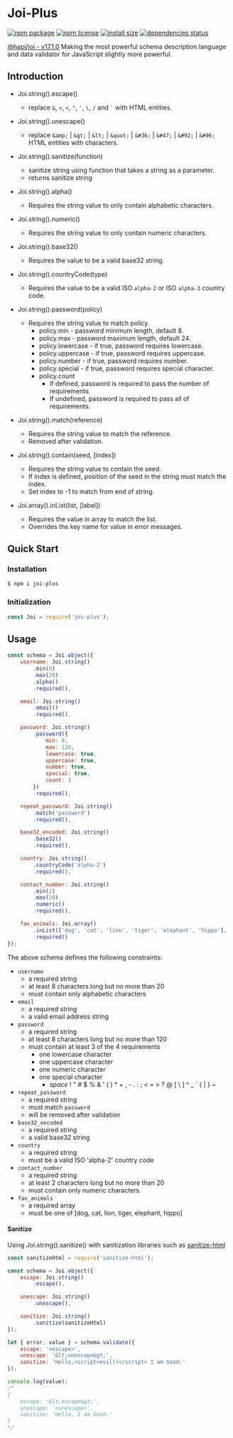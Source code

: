 # Joi-Plus

[![npm package](https://img.shields.io/npm/v/joi-plus.svg)](http://npmjs.org/package/joi-plus) [![npm license](https://img.shields.io/npm/l/joi-plus)](https://img.shields.io/npm/l/joi-plus) [![install size](https://packagephobia.now.sh/badge?p=joi-plus@1.1.2)](https://packagephobia.now.sh/result?p=joi-plus@1.1.2) [![dependencies status](https://david-dm.org/flamehamster/joi-plus/status.svg)](https://david-dm.org/flamehamster/joi-plus)

[@hapi/joi - v17.1.0](https://www.npmjs.com/package/@hapi/joi)
Making the most powerful schema description language and data validator for JavaScript slightly more powerful.

## Introduction

* Joi.string().escape()
	* replace `&`, `>`, `<`, `"`, `'`, `\`, `/` and `` ` `` with HTML entities.

* Joi.string().unescape()
	* replace `&amp;` | `&gt;` | `&lt;` | `&quot;` | `&#36;` | `&#47;` | `&#92;` | `&#96;` HTML entities with characters.

* Joi.string().sanitize(function)
	* sanitize string using function that takes a string as a parameter.
	* returns sanitize string

* Joi.string().alpha()
	* Requires the string value to only contain alphabetic characters.

* Joi.string().numeric()
	* Requires the string value to only contain numeric characters.

* Joi.string().base32()
	* Requires the value to be a valid base32 string.

* Joi.string().countryCode(type)
	* Requires the value to be a valid ISO `alpha-2` or ISO `alpha-3` country code.

* Joi.string().password(policy)
	* Requires the string value to match policy.
		* policy.min - password minimum length, default 8.
		* policy.max - password maximum length, default 24.
		* policy.lowercase - if true, password requires lowercase.
		* policy.uppercase - if true, password requires uppercase.
		* policy.number - if true, password requires number.
		* policy.special - if true, password requires special character.
		* policy.count
			* If defined, password is required to pass the number of requirements.
			* If undefined, password is required to pass all of requirements.

* Joi.string().match(reference)
	* Requires the string value to match the reference.
	* Removed after validation.

* Joi.string().contain(seed, [index])
	* Requires the string value to contain the seed.
	* If index is defined, position of the seed in the string must match the index.
	* Set index to -1 to match from end of string.

* Joi.array().inList(list, [label])
	* Requires the value in array to match the list.
	* Overrides the key name for value in error messages.

## Quick Start

### Installation
```bash
$ npm i joi-plus
```

### Initialization
```js
const Joi = require('joi-plus');
```

## Usage

```js
const schema = Joi.object({
	username: Joi.string()
		.min(8)
		.max(20)
		.alpha()
		.required(),

	email: Joi.string()
		.email()
		.required(),

	password: Joi.string()
		.password({
			min: 8,
			max: 120,
			lowercase: true,
			uppercase: true,
			number: true,
			special: true,
			count: 3
		})
		.required(),

	repeat_password: Joi.string()
		.match('password')
		.required(),

	base32_encoded: Joi.string()
		.base32()
		.required(),

	country: Joi.string()
		.countryCode('alpha-2')
		.required(),

	contact_number: Joi.string()
		.min(2)
		.max(20)
		.numeric()
		.required(),

	fav_animals: Joi.array()
		.inList(['dog', 'cat', 'lion', 'tiger', 'elephant', 'hippo'], 'animals')
		.required()
});
```

The above schema defines the following constraints:
* `username`
	* a required string
	* at least 8 characters long but no more than 20
	* must contain only alphabetic characters
* `email`
	* a required string
	* a valid email address string
* `password`
	* a required string
	* at least 8 characters long but no more than 120
	* must contain at least 3 of the 4 requirements
		* one lowercase character
		* one uppercase character
		* one numeric character
		* one special character
			* _space_ ! " # $ % & ' ( ) * + , - . : ; < = > ? @ [ \ ] ^ _ \` { | } ~ 
* `repeat_password`
	* a required string
	* must match `password`
	* will be removed after validation
* `base32_encoded`
	* a required string
	* a valid base32 string
* `country`
	* a required string
	* must be a valid ISO 'alpha-2' country code
* `contact_number`
	* a required string
	* at least 2 characters long but no more than 20
	* must contain only numeric characters
* `fav_animals`
	* a required array
	* must be one of [dog, cat, lion, tiger, elephant, hippo]

#### Sanitize
Using Joi.string().sanitize() with sanitization libraries such as [sanitize-html](https://www.npmjs.com/package/sanitize-html)

```js
const sanitizeHtml = require('sanitize-html');

const schema = Joi.object({
	escape: Joi.string()
		.escape(),

	unescape: Joi.string()
		.unescape(),

	sanitize: Joi.string()
		.sanitize(sanitizeHtml)
});

let { error, value } = schema.validate({
	escape: '<escape>',
	unescape: '&lt;unescape&gt;',
	sanitize: 'Hello,<script>evil()</script> I am Good.'
});

console.log(value);
/*
{
	escape: '&lt;escape&gt;',
	unescape: '<unescape>',
	sanitize: 'Hello, I am Good.'
}
*/
```